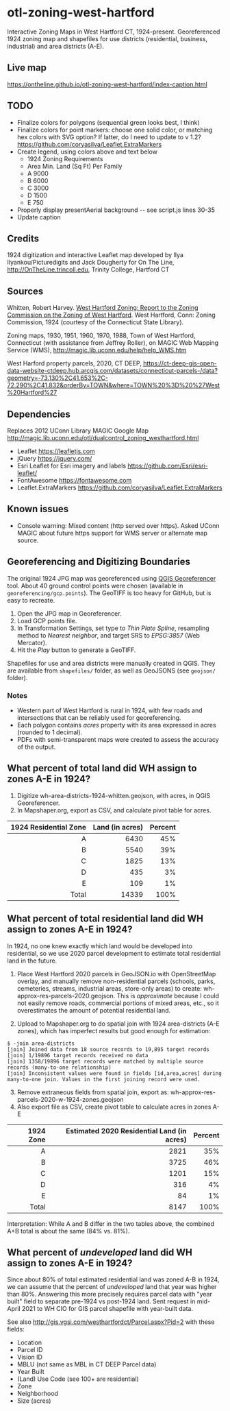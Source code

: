 # otl-zoning-west-hartford
Interactive Zoning Maps in West Hartford CT, 1924-present.
Georeferenced 1924 zoning map and shapefiles for use districts (residential, business, industrial) and area districts (A-E).

## Live map
https://ontheline.github.io/otl-zoning-west-hartford/index-caption.html

## TODO
- Finalize colors for polygons (sequential green looks best, I think)
- Finalize colors for point markers: choose one solid color, or matching hex colors with SVG option? If latter, do I need to update to v 1.2? https://github.com/coryasilva/Leaflet.ExtraMarkers
- Create legend, using colors above and text below
  - 1924 Zoning Requirements
  - Area   Min. Land (Sq Ft) Per Family
  - A      9000
  - B      6000
  - C      3000
  - D      1500
  - E       750
- Properly display presentAerial background -- see script.js lines 30-35
- Update caption

## Credits
1924 digitization and interactive Leaflet map developed by Ilya Ilyankou/Picturedigits and Jack Dougherty for On The Line, http://OnTheLine.trincoll.edu, Trinity College, Hartford CT

## Sources
Whitten, Robert Harvey. [West Hartford Zoning: Report to the Zoning Commission on the Zoning of West Hartford](http://magic.lib.uconn.edu/magic_2/raster/37840/hdimg_37840_155_1924_unkn_CSL_1_p.pdf). West Hartford, Conn: Zoning Commission, 1924 (courtesy of the Connecticut State Library).

Zoning maps, 1930, 1951, 1960, 1970, 1988, Town of West Hartford, Connecticut (with assistance from Jeffrey Roller), on MAGIC Web Mapping Service (WMS), http://magic.lib.uconn.edu/help/help_WMS.htm

West Harford property parcels, 2020, CT DEEP, https://ct-deep-gis-open-data-website-ctdeep.hub.arcgis.com/datasets/connecticut-parcels-/data?geometry=-73.130%2C41.653%2C-72.290%2C41.832&orderBy=TOWN&where=TOWN%20%3D%20%27West%20Hartford%27

## Dependencies
Replaces 2012 UConn Library MAGIC Google Map http://magic.lib.uconn.edu/otl/dualcontrol_zoning_westhartford.html

- Leaflet https://leafletjs.com
- jQuery https://jquery.com/
- Esri Leaflet for Esri imagery and labels https://github.com/Esri/esri-leaflet/
- FontAwesome https://fontawesome.com
- Leaflet.ExtraMarkers https://github.com/coryasilva/Leaflet.ExtraMarkers

## Known issues
- Console warning: Mixed content (http served over https). Asked UConn MAGIC about future https support for WMS server or alternate map source.

## Georeferencing and Digitizing Boundaries
The original 1924 JPG map was georeferenced using [QGIS Georeferencer](https://docs.qgis.org/3.16/en/docs/user_manual/working_with_raster/georeferencer.html) tool. About 40 ground control points were chosen (available in `georeferencing/gcp.points`). The GeoTIFF is too heavy for GitHub, but is easy to recreate.

1. Open the JPG map in Georeferencer.
1. Load GCP points file.
1. In Transformation Settings, set type to *Thin Plate Spline*, resampling method to *Nearest neighbor*, and target SRS to *EPSG:3857* (Web Mercator).
1. Hit the *Play* button to generate a GeoTIFF.

Shapefiles for use and area districts were manually created in QGIS. They are available from `shapefiles/` folder, as well as GeoJSONS (see `geojson/` folder).

### Notes
* Western part of West Hartford is rural in 1924, with few roads and intersections that can be reliably used for georeferencing.
* Each polygon contains *acres* property with its area expressed in acres (rounded to 1 decimal).
* PDFs with semi-transparent maps were created to assess the accuracy of the output.

## What percent of total land did WH assign to zones A-E in 1924?
1. Digitize wh-area-districts-1924-whitten.geojson, with acres, in QGIS Georeferencer.
2. In Mapshaper.org, export as CSV, and calculate pivot table for acres.

| 1924 Residential Zone | Land (in acres) | Percent |
|----------------------:|----------------:|--------:|
| A                     | 6430            | 45%     |
| B                     | 5540            | 39%     |
| C                     | 1825            | 13%     |
| D                     | 435             | 3%      |
| E                     | 109             | 1%      |
| Total                 | 14339           | 100%    |

## What percent of total residential land did WH assign to zones A-E in 1924?
In 1924, no one knew exactly which land would be developed into residential, so we use 2020 parcel development to estimate total residential land in the future.

1. Place West Hartford 2020 parcels in GeoJSON.io with OpenStreetMap overlay, and manually remove non-residential parcels (schools, parks, cemeteries, streams, industrial areas, store-only areas) to create: wh-approx-res-parcels-2020.geojson. This is *approximate* because I could not easily remove roads, commercial portions of mixed areas, etc., so it overestimates the amount of potential residential land.

2. Upload to Mapshaper.org to do spatial join with 1924 area-districts (A-E zones), which has imperfect results but good enough for estimation:

```
$ -join area-districts
[join] Joined data from 18 source records to 19,895 target records
[join] 1/19896 target records received no data
[join] 1358/19896 target records were matched by multiple source records (many-to-one relationship)
[join] Inconsistent values were found in fields [id,area,acres] during many-to-one join. Values in the first joining record were used.
```
3. Remove extraneous fields from spatial join, export as: wh-approx-res-parcels-2020-w-1924-zones.geojson
4. Also export file as CSV, create pivot table to calculate acres in zones A-E

| 1924 Zone | Estimated 2020 Residential Land (in acres) | Percent |
|----------:|-------------------------------------------:|--------:|
| A         | 2821                                       | 35%     |
| B         | 3725                                       | 46%     |
| C         | 1201                                       | 15%     |
| D         | 316                                        | 4%      |
| E         | 84                                         | 1%      |
| Total     | 8147                                       | 100%    |

Interpretation: While A and B differ in the two tables above, the combined A+B total is about the same (84% vs. 81%).

## What percent of *undeveloped* land did WH assign to zones A-E in 1924?
Since about 80% of total estimated residential land was zoned A-B in 1924, we can assume that the percent of *undeveloped* land that year was higher than 80%. Answering this more precisely requires parcel data with "year built" field to separate pre-1924 vs post-1924 land. Sent request in mid-April 2021 to WH CIO for GIS parcel shapefile with year-built data.

See also http://gis.vgsi.com/westhartfordct/Parcel.aspx?Pid=2 with these fields:
- Location
- Parcel ID
- Vision ID
- MBLU (not same as MBL in CT DEEP Parcel data)
- Year Built
- (Land) Use Code   (see 100+ are residential)
- Zone
- Neighborhood
- Size (acres)

